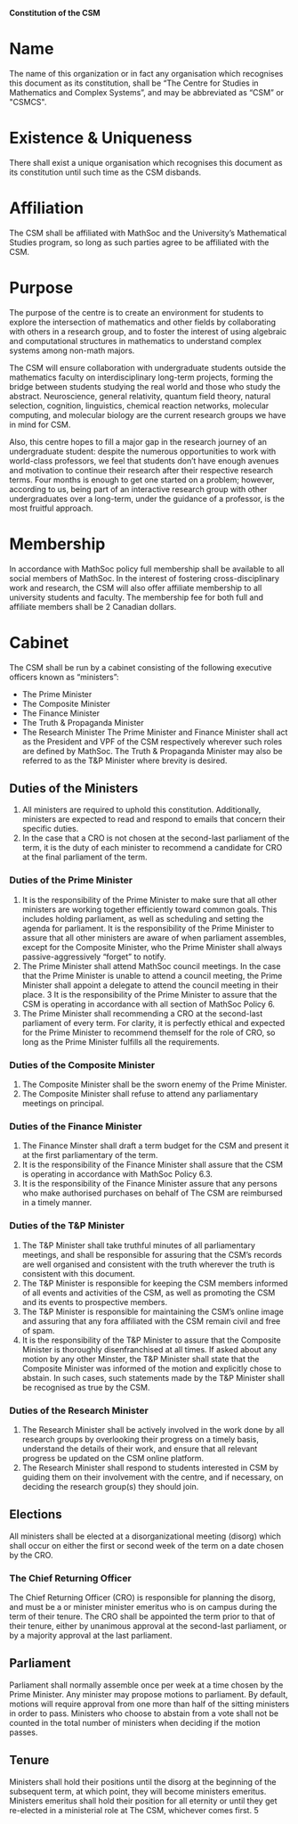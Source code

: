 **Constitution of the CSM**

# Name
The name of this organization or in fact any organisation which recognises this document as its constitution, shall be “The Centre for Studies in Mathematics and Complex Systems”, and may be abbreviated as “CSM” or "CSMCS".

# Existence & Uniqueness
There shall exist a unique organisation which recognises this document as its constitution until such time as the CSM disbands.

# Affiliation
The CSM shall be affiliated with MathSoc and the University’s Mathematical Studies program, so long as such parties agree to be affiliated with the CSM.

# Purpose
The purpose of the centre is to create an environment for students to explore the intersection of mathematics and other fields by collaborating with others in a research group, and to foster the interest of using algebraic and computational structures in mathematics to understand complex systems among non-math majors.

The CSM will ensure collaboration with undergraduate students outside the mathematics faculty on interdisciplinary long-term projects, forming the bridge between students studying the real world and those who study the abstract. Neuroscience, general relativity, quantum field theory, natural selection, cognition, linguistics, chemical reaction networks, molecular computing, and molecular biology are the current research groups we have in mind for CSM.

Also, this centre hopes to fill a major gap in the research journey of an undergraduate student: despite the numerous opportunities to work with world-class professors, we feel that students don’t have enough avenues and motivation to continue their research after their respective research terms. Four months is enough to get one started on a problem; however, according to us, being part of an interactive research group with other undergraduates over a long-term, under the guidance of a professor, is the most fruitful approach.

# Membership
In accordance with MathSoc policy full membership shall be available to all social members of MathSoc. In the interest of fostering cross-disciplinary work and research, the CSM will also offer affiliate membership to all university students and faculty. The membership fee for both full and affiliate members shall be 2 Canadian dollars.

# Cabinet
The CSM shall be run by a cabinet consisting of the following executive officers known as “ministers”:
- The Prime Minister
- The Composite Minister
- The Finance Minister
- The Truth & Propaganda Minister
- The Research Minister
The Prime Minister and Finance Minister shall act as the President and VPF of the CSM respectively wherever such roles are defined by MathSoc. The Truth & Propaganda Minister may also be referred to as the T&P Minister where brevity is desired.

## Duties of the Ministers
1. All ministers are required to uphold this constitution. Additionally, ministers are expected to read and respond to emails that concern their specific duties.
2. In the case that a CRO is not chosen at the second-last parliament of the term, it is the duty of each minister to recommend a candidate for CRO at the final parliament of the term.

### Duties of the Prime Minister
1. It is the responsibility of the Prime Minister to make sure that all other ministers are working together efficiently toward common goals. This includes holding parliament, as well as scheduling and setting the agenda for parliament. It is the responsibility of the Prime Minister to assure that all other ministers are aware of when parliament assembles, except for the Composite Minister, who the Prime Minister shall always passive-aggressively “forget” to notify.
2. The Prime Minister shall attend MathSoc council meetings. In the case that the Prime Minister is unable to attend a council meeting, the Prime Minister shall appoint a delegate to attend the council meeting in their place.
3 It is the responsibility of the Prime Minister to assure that the CSM is operating in accordance with all section of MathSoc Policy 6.
4. The Prime Minister shall recommending a CRO at the second-last parliament of every term. For clarity, it is perfectly ethical and expected for the Prime Minister to recommend themself for the role of CRO, so long as the Prime Minister fulfills all the requirements.

### Duties of the Composite Minister
   1. The Composite Minister shall be the sworn enemy of the Prime Minister.
   2. The Composite Minister shall refuse to attend any parliamentary meetings on principal.
   
### Duties of the Finance Minister
   1. The Finance Minster shall draft a term budget for the CSM and present it at the first parliamentary of the term.
   2. It is the responsibility of the Finance Minister shall assure that the CSM is operating in accordance with MathSoc Policy 6.3.
   3. It is the responsibility of the Finance Minister assure that any persons who make authorised purchases on behalf of The CSM are reimbursed in a timely manner.
   
### Duties of the T&P Minister
1. The T&P Minister shall take truthful minutes of all parliamentary meetings, and shall be responsible for assuring that the CSM’s records are well organised and consistent with the truth wherever the truth is consistent with this document.
2. The T&P Minister is responsible for keeping the CSM members informed of all events and activities of the CSM, as well as promoting the CSM and its events to prospective members.
3. The T&P Minister is responsible for maintaining the CSM’s online image and assuring that any fora affiliated with the CSM remain civil and free of spam.
4. It is the responsibility of the T&P Minister to assure that the Composite Minister is thoroughly disenfranchised at all times. If asked about any motion by any other Minster, the T&P Minister shall state that the Composite Minister was informed of the motion and explicitly chose to abstain. In such cases, such statements made by the T&P Minister shall be recognised as true by the CSM.

### Duties of the Research Minister
1. The Research Minister shall be actively involved in the work done by all research groups by overlooking their progress on a timely basis, understand the details of their work, and ensure that all relevant progress be updated on the CSM online platform.
2. The Research Minister shall respond to students interested in CSM by guiding them on their involvement with the centre, and if necessary, on deciding the research group(s) they should join.

## Elections
All ministers shall be elected at a disorganizational meeting (disorg) which shall occur on either the first or second week of the term on a date chosen by the CRO.

### The Chief Returning Officer
The Chief Returning Officer (CRO) is responsible for planning the disorg, and must be a or minister minister emeritus who is on campus during the term of their tenure. The CRO shall be appointed the term prior to that of their tenure, either by unanimous approval at the second-last parliament, or by a majority approval at the last parliament.

## Parliament
Parliament shall normally assemble once per week at a time chosen by the Prime Minister. Any minister may propose motions to parliament. By default, motions will require approval from one more than half of the sitting ministers in order to pass. Ministers who choose to abstain from a vote shall not be counted in the total number of ministers when deciding if the motion passes.

## Tenure
Ministers shall hold their positions until the disorg at the beginning of the subsequent term, at which point, they will become ministers emeritus. Ministers emeritus shall hold their position for all eternity or until they get re-elected in a ministerial role at The CSM, whichever comes first.
5
